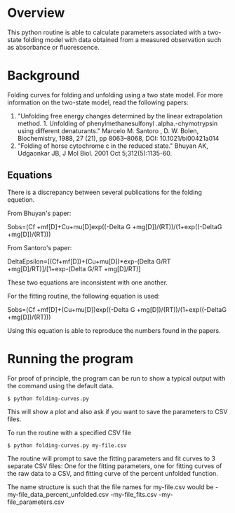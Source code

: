 # Overview
This python routine is able to calculate parameters associated with a two-state folding model with data obtained from a measured observation such as absorbance or 
fluorescence.


# Background 
Folding curves for folding and unfolding using a two state model. For more information on the two-state model, read the following papers:

 1. "Unfolding free energy changes determined by the linear extrapolation method. 1. Unfolding of phenylmethanesulfonyl .alpha.-chymotrypsin using different denaturants." Marcelo M. Santoro , D. W. Bolen, Biochemistry, 1988, 27 (21), pp 8063–8068, DOI: 10.1021/bi00421a014
 2. "Folding of horse cytochrome c in the reduced state." Bhuyan AK, Udgaonkar JB, J Mol Biol. 2001 Oct 5;312(5):1135-60.

## Equations 
There is a discrepancy between several publications for the folding equetion.

From Bhuyan's paper:

Sobs=(Cf +mf[D]+Cu+mu[D]exp((-Delta G +mg[D])/(RT))/(1+exp((-DeltaG +mg[D])/(RT)))

From Santoro's paper:

DeltaEpsilon=[(Cf+mf[D])+(Cu+mu[D])*exp-(Delta G/RT +mg[D]/RT)]/[1+exp-(Delta G/RT +mg[D]/RT)]


These two equations are inconsistent with one another. 

For the fitting routine, the following equation is used:

Sobs=(Cf +mf[D]+(Cu+mu[D])exp((-Delta G +mg[D])/(RT))/(1+exp((-DeltaG +mg[D])/(RT)))

Using this equation is able to reproduce the numbers found in the papers. 


# Running the program
For proof of principle, the program can be run to show a typical output with the command using the default data.

`$ python folding-curves.py`

This will show a plot and also ask if you want to save the parameters to CSV files.

To run the routine with a specified CSV file

`$ python folding-curves.py my-file.csv`

The routine will prompt to save the fitting parameters and fit curves to 3 separate CSV files:
One for the fitting parameters, one for fitting curves of the raw data to a CSV, and fitting curve of the percent unfolded function.


The name structure is such that the file names for my-file.csv would be
 -my-file_data_percent_unfolded.csv
 -my-file_fits.csv
 -my-file_parameters.csv

